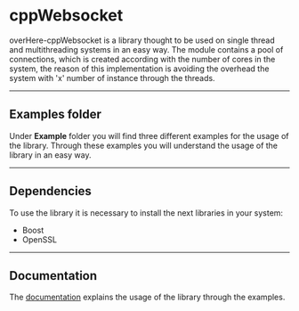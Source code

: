 # cppWebsocket
overHere-cppWebsocket is a library thought to be used on single thread and multithreading systems in an easy way. The module contains a pool of connections, which is created according with the number of cores in the system, the reason of this implementation is avoiding the overhead the system with 'x' number of instance through the threads.

---

## Examples folder
Under **Example** folder you will find three different examples for the usage of the library. Through these examples you will understand the usage of the library in an easy way.

---

## Dependencies
To use the library it is necessary to install the next libraries in your system:
* Boost
* OpenSSL

---

## Documentation
The [documentation](documentation/cppWebsocket.md) explains the usage of the library through the examples.